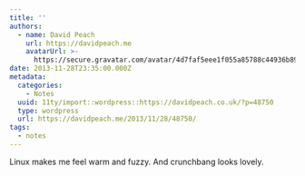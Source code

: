 ```yaml
---
title: ''
authors:
  - name: David Peach
    url: https://davidpeach.me
    avatarUrl: >-
      https://secure.gravatar.com/avatar/4d7faf5eee1f055a85788c44936b8995eaab6dfb004e7854ec747ccb272e91ee?s=96&d=mm&r=g
date: 2013-11-28T23:35:00.000Z
metadata:
  categories:
    - Notes
  uuid: 11ty/import::wordpress::https://davidpeach.co.uk/?p=48750
  type: wordpress
  url: https://davidpeach.me/2013/11/28/48750/
tags:
  - notes
---
```

Linux makes me feel warm and fuzzy. And crunchbang looks lovely.